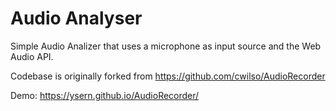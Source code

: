 # Audio Analyser

Simple Audio Analizer that uses a microphone as input source and the Web Audio API.

Codebase is originally forked from https://github.com/cwilso/AudioRecorder

Demo: https://ysern.github.io/AudioRecorder/
